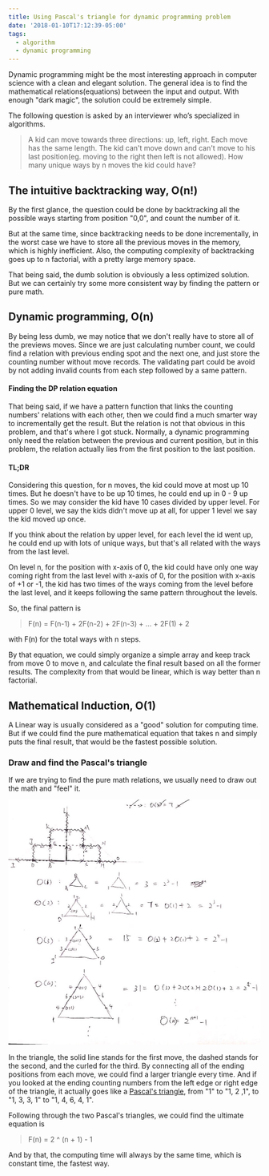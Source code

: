 ```yaml
---
title: Using Pascal's triangle for dynamic programming problem
date: '2018-01-10T17:12:39-05:00'
tags:
  - algorithm
  - dynamic programming
---
```


Dynamic programming might be the most interesting approach in computer science with a clean and elegant solution. The general idea is to find the mathematical relations(equations) between the input and output. With enough "dark magic", the solution could be extremely simple.

The following question is asked by an interviewer who’s specialized in algorithms.

> A kid can move towards three directions: up, left, right. Each move has the same length. The kid can't move down and can't move to his last position(eg. moving to the right then left is not allowed). How many unique ways by n moves the kid could have?

## The intuitive backtracking way, O(n!)

By the first glance, the question could be done by backtracking all the possible ways starting from position "0,0", and count the number of it.

But at the same time, since backtracking needs to be done incrementally, in the worst case we have to store all the previous moves in the memory, which is highly inefficient. Also, the computing complexity of backtracking goes up to n factorial, with a pretty large memory space.

That being said, the dumb solution is obviously a less optimized solution. But we can certainly try some more consistent way by finding the pattern or pure math.

## Dynamic programming, O(n)

By being less dumb, we may notice that we don't really have to store all of the previews moves. Since we are just calculating number count, we could find a relation with previous ending spot and the next one, and just store the counting number without move records. The validating part could be avoid by not adding invalid counts from each step followed by a same pattern.

#### Finding the DP relation equation

That being said, if we have a pattern function that links the counting numbers' relations with each other, then we could find a much smarter way to incrementally get the result. But the relation is not that obvious in this problem, and that's where I got stuck. Normally, a dynamic programming only need the relation between the previous and current position, but in this problem, the relation actually lies from the first position to the last position.

#### TL;DR

Considering this question, for n moves, the kid could move at most up 10 times. But he doesn't have to be up 10 times, he could end up in 0 - 9 up times. So we may consider the kid have 10 cases divided by upper level. For upper 0 level, we say the kids didn't move up at all, for upper 1 level we say the kid moved up once.

If you think about the relation by upper level, for each level the id went up, he could end up with lots of unique ways, but that's all related with the ways from the last level.

On level n, for the position with x-axis of 0, the kid could have only one way coming right from the last level with x-axis of 0, for the position with x-axis of +1 or -1, the kid has two times of the ways coming from the level before the last level, and it keeps following the same pattern throughout the levels.

So, the final pattern is

> F(n) = F(n-1) + 2F(n-2) + 2F(n-3) + ... + 2F(1) + 2

with F(n) for the total ways with n steps.

By that equation, we could simply organize a simple array and keep track from move 0 to move n, and calculate the final result based on all the former results. The complexity from that would be linear, which is way better than n factorial.

## Mathematical Induction, O(1)

A Linear way is usually considered as a "good" solution for computing time. But if we could find the pure mathematical equation that takes n and simply puts the final result, that would be the fastest possible solution.

### Draw and find the Pascal's triangle

If we are trying to find the pure math relations, we usually need to draw out the math and "feel" it.

![pascal's triangle](./pascal.png)

In the triangle, the solid line stands for the first move, the dashed stands for the second, and the curled for the third. By connecting all of the ending positions from each move, we could find a larger triangle every time. And if you looked at the ending counting numbers from the left edge or right edge of the triangle, it actually goes like a [Pascal's triangle](https://www.wikiwand.com/en/Pascal%27s_triangle), from "1" to "1, 2 ,1", to "1, 3, 3, 1" to "1, 4, 6, 4, 1".

Following through the two Pascal's triangles, we could find the ultimate equation is

> F(n) = 2 ^ (n + 1) - 1

And by that, the computing time will always by the same time, which is constant time, the fastest way.
